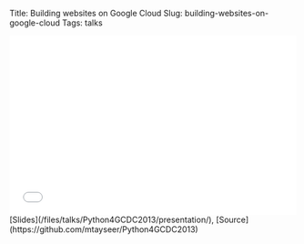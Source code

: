 Title: Building websites on Google Cloud
Slug: building-websites-on-google-cloud
Tags: talks

<iframe width="100%" height="315" src="//www.youtube.com/embed/vjgFKcCeyQw?rel=0" frameborder="0" allowfullscreen></iframe>
[Slides](/files/talks/Python4GCDC2013/presentation/), [Source](https://github.com/mtayseer/Python4GCDC2013)
